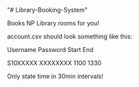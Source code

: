 "# Library-Booking-System" 

Books NP Library rooms for you! 

account.csv should look something like this:

Username Password Start End

S10XXXXX  XXXXXXXX 1100 1330

Only state time in 30min intervals!
